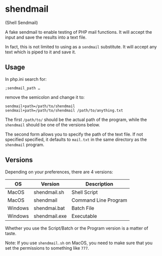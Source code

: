 # shendmail

(Shell Sendmail)

A fake sendmail to enable testing of PHP mail functions. It will accept the input and save the results into a text file.

In fact, this is not limited to using as a `sendmail` substitute. It will accept any text which is piped to it and save it.

##	Usage

In php.ini search for:

`;sendmail_path …`

remove the semicolon and change it to:

`sendmail+path=/path/to/shendmail`  
`sendmail+path=/path/to/shendmail /path/to/anything.txt`

The first `/path/to/` should be the actual path of the program, while the `shendmail` should be one of the versions below.

The second form allows you to specify the path of the text file. If not specified specified, it defaults to `mail.txt` in the same directory as the `shendmail` program.

##	Versions

Depending on your preferences, there are 4 versions:

| OS      | Version       | Description          |
|---------|---------------|----------------------|
| MacOS   | shendmail.sh  | Shell Script         |
| MacOS   | shendmail     | Command Line Program |
| Windows | shendmai.bat  | Batch File           |
| Windows | shendmail.exe | Executable           |

Whether you use the Script/Batch or the Program version is a matter of taste.

Note: If you use `shendmail.sh` on MacOS, you need to make sure that you set the permissions to something like `777`.
